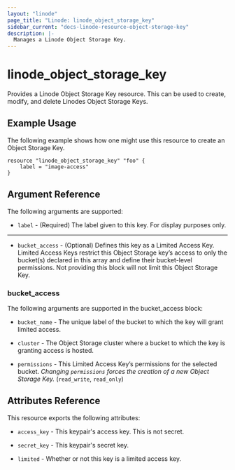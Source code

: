 ```yaml
---
layout: "linode"
page_title: "Linode: linode_object_storage_key"
sidebar_current: "docs-linode-resource-object-storage-key"
description: |-
  Manages a Linode Object Storage Key.
---
```


# linode\_object\_storage\_key

Provides a Linode Object Storage Key resource. This can be used to create, modify, and delete Linodes Object Storage Keys.

## Example Usage

The following example shows how one might use this resource to create an Object Storage Key.

```hcl
resource "linode_object_storage_key" "foo" {
    label = "image-access"
}

```

## Argument Reference

The following arguments are supported:

* `label` - (Required) The label given to this key. For display purposes only.

- - -

* `bucket_access` - (Optional) Defines this key as a Limited Access Key. Limited Access Keys restrict this Object Storage key’s access to only the bucket(s) declared in this array and define their bucket-level permissions. Not providing this block will not limit this Object Storage Key.

### bucket_access

The following arguments are supported in the bucket_access block:

* `bucket_name` - The unique label of the bucket to which the key will grant limited access.

* `cluster` - The Object Storage cluster where a bucket to which the key is granting access is hosted.

* `permissions` - This Limited Access Key’s permissions for the selected bucket. *Changing `permissions` forces the creation of a new Object Storage Key.* (`read_write`, `read_only`)

## Attributes Reference

This resource exports the following attributes:

* `access_key` - This keypair's access key. This is not secret.

* `secret_key` - This keypair's secret key.

* `limited` - Whether or not this key is a limited access key.
